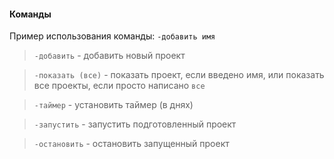 #### Команды
Пример использования команды: `-добавить имя`

>`-добавить` - добавить новый проект

>`-показать (все)` - показать проект, если введено имя, или показать все проекты, если просто написано `все`

>`-таймер` - установить таймер (в днях)

>`-запустить` - запустить подготовленный проект

>`-остановить` - остановить запущенный проект